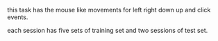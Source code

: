 this task has the mouse like movements for left right down up and click events.

each session has five sets of training set and two sessions of test set.
